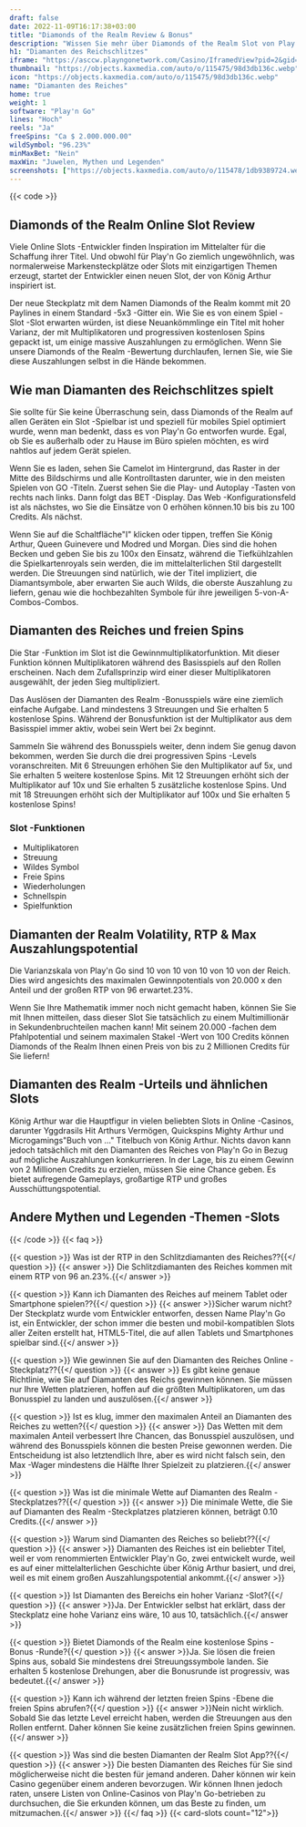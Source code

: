 ```yaml
---
draft: false
date: 2022-11-09T16:17:38+03:00
title: "Diamonds of the Realm Review & Bonus"
description: "Wissen Sie mehr über Diamonds of the Realm Slot von Play'n Go's RTP, Auszahlungen, Volatilität, Funktionen und erhalten kostenlose Spins und Boni von den besten Online -Casinos!"
h1: "Diamanten des Reichschlitzes"
iframe: "https://asccw.playngonetwork.com/Casino/IframedView?pid=2&gid=diamondsoftherealm&lang=en_US&practice=1&channel=desktop&div=flashobject&width=100%25&height=100%25&user=&password=&ctx=&demo=2&brand=&lobby=&rccurrentsessiontime=0&rcintervaltime=0&rcaccounthistoryurl=&rccontinueurl=&rcexiturl=&rchistoryurlmode=&autoplaylimits=0&autoplayreset=0&callback=flashCallback&rcmga=&resourcelevel=0&site=https://www.bigwinboard.com&hasjackpots=False&country=&pauseplay=&playlimit=&selftest=&sessiontime=&coreweburl=https://asccw.playngonetwork.com/&showpoweredby=True"
thumbnail: "https://objects.kaxmedia.com/auto/o/115475/98d3db136c.webp"
icon: "https://objects.kaxmedia.com/auto/o/115475/98d3db136c.webp"
name: "Diamanten des Reiches"
home: true
weight: 1
software: "Play'n Go"
lines: "Hoch"
reels: "Ja"
freeSpins: "Ca $ 2.000.000.00"
wildSymbol: "96.23%"
minMaxBet: "Nein"
maxWin: "Juwelen, Mythen und Legenden"
screenshots: ["https://objects.kaxmedia.com/auto/o/115478/1db9389724.webp"]
---
```


{{< code >}}<h2>Diamonds of the Realm Online Slot Review</h2><p>Viele Online Slots -Entwickler finden Inspiration im Mittelalter für die Schaffung ihrer Titel. Und obwohl für Play'n Go ziemlich ungewöhnlich, was normalerweise Markensteckplätze oder Slots mit einzigartigen Themen erzeugt, startet der Entwickler einen neuen Slot, der von König Arthur inspiriert ist.</p><p>Der neue Steckplatz mit dem Namen Diamonds of the Realm kommt mit 20 Paylines in einem Standard -5x3 -Gitter ein. Wie Sie es von einem Spiel -Slot -Slot erwarten würden, ist diese Neuankömmlinge ein Titel mit hoher Varianz, der mit Multiplikatoren und progressiven kostenlosen Spins gepackt ist, um einige massive Auszahlungen zu ermöglichen. Wenn Sie unsere Diamonds of the Realm -Bewertung durchlaufen, lernen Sie, wie Sie diese Auszahlungen selbst in die Hände bekommen.</p><h2>Wie man Diamanten des Reichschlitzes spielt</h2><p>Sie sollte für Sie keine Überraschung sein, dass Diamonds of the Realm auf allen Geräten ein Slot -Spielbar ist und speziell für mobiles Spiel optimiert wurde, wenn man bedenkt, dass es von Play'n Go entworfen wurde. Egal, ob Sie es außerhalb oder zu Hause im Büro spielen möchten, es wird nahtlos auf jedem Gerät spielen.</p><p>Wenn Sie es laden, sehen Sie Camelot im Hintergrund, das Raster in der Mitte des Bildschirms und alle Kontrolltasten darunter, wie in den meisten Spielen von GO -Titeln. Zuerst sehen Sie die Play- und Autoplay -Tasten von rechts nach links. Dann folgt das BET -Display. Das Web -Konfigurationsfeld ist als nächstes, wo Sie die Einsätze von 0 erhöhen können.10 bis bis zu 100 Credits. Als nächst.</p><p>Wenn Sie auf die Schaltfläche"I" klicken oder tippen, treffen Sie König Arthur, Queen Guinevere und Modred und Morgan. Dies sind die hohen Becken und geben Sie bis zu 100x den Einsatz, während die Tiefkühlzahlen die Spielkartenroyals sein werden, die im mittelalterlichen Stil dargestellt werden. Die Streuungen sind natürlich, wie der Titel impliziert, die Diamantsymbole, aber erwarten Sie auch Wilds, die oberste Auszahlung zu liefern, genau wie die hochbezahlten Symbole für ihre jeweiligen 5-von-A-Combos-Combos.</p><h2>Diamanten des Reiches und freien Spins</h2><p>Die Star -Funktion im Slot ist die Gewinnmultiplikatorfunktion. Mit dieser Funktion können Multiplikatoren während des Basisspiels auf den Rollen erscheinen. Nach dem Zufallsprinzip wird einer dieser Multiplikatoren ausgewählt, der jeden Sieg multipliziert.</p><p>Das Auslösen der Diamanten des Realm -Bonusspiels wäre eine ziemlich einfache Aufgabe. Land mindestens 3 Streuungen und Sie erhalten 5 kostenlose Spins. Während der Bonusfunktion ist der Multiplikator aus dem Basisspiel immer aktiv, wobei sein Wert bei 2x beginnt.</p><p>Sammeln Sie während des Bonusspiels weiter, denn indem Sie genug davon bekommen, werden Sie durch die drei progressiven Spins -Levels voranschreiten. Mit 6 Streuungen erhöhen Sie den Multiplikator auf 5x, und Sie erhalten 5 weitere kostenlose Spins. Mit 12 Streuungen erhöht sich der Multiplikator auf 10x und Sie erhalten 5 zusätzliche kostenlose Spins. Und mit 18 Streuungen erhöht sich der Multiplikator auf 100x und Sie erhalten 5 kostenlose Spins!</p><h3>
Slot -Funktionen</h3><ul>
<li></span>
Multiplikatoren</li>
<li></span>
Streuung</li>
<li></span>
Wildes Symbol</li>
<li></span>
Freie Spins</li>
<li></span>
Wiederholungen</li>
<li></span>
Schnellspin</li>
<li></span>
Spielfunktion</li></ul><h2>Diamanten der Realm Volatility, RTP & Max Auszahlungspotential</h2><p>Die Varianzskala von Play'n Go sind 10 von 10 von 10 von 10 von der Reich. Dies wird angesichts des maximalen Gewinnpotentials von 20.000 x den Anteil und der großen RTP von 96 erwartet.23%.</p><p>Wenn Sie Ihre Mathematik immer noch nicht gemacht haben, können Sie Sie mit Ihnen mitteilen, dass dieser Slot Sie tatsächlich zu einem Multimillionär in Sekundenbruchteilen machen kann! Mit seinem 20.000 -fachen dem Pfahlpotential und seinem maximalen Stakel -Wert von 100 Credits können Diamonds of the Realm Ihnen einen Preis von bis zu 2 Millionen Credits für Sie liefern!</p><h2>Diamanten des Realm -Urteils und ähnlichen Slots</h2><p>König Arthur war die Hauptfigur in vielen beliebten Slots in Online -Casinos, darunter Yggdrasils Hit Arthurs Vermögen, Quickspins Mighty Arthur und Microgamings"Buch von ..." Titelbuch von König Arthur. Nichts davon kann jedoch tatsächlich mit den Diamanten des Reiches von Play'n Go in Bezug auf mögliche Auszahlungen konkurrieren. In der Lage, bis zu einem Gewinn von 2 Millionen Credits zu erzielen, müssen Sie eine Chance geben. Es bietet aufregende Gameplays, großartige RTP und großes Ausschüttungspotential.</p><h2>Andere Mythen und Legenden -Themen -Slots</h2>
{{< /code >}}
{{< faq >}}

{{< question >}} Was ist der RTP in den Schlitzdiamanten des Reiches??{{</ question >}}
{{< answer >}} Die Schlitzdiamanten des Reiches kommen mit einem RTP von 96 an.23%.{{</ answer >}}

{{< question >}} Kann ich Diamanten des Reiches auf meinem Tablet oder Smartphone spielen??{{</ question >}}
{{< answer >}}Sicher warum nicht? Der Steckplatz wurde vom Entwickler entworfen, dessen Name Play'n Go ist, ein Entwickler, der schon immer die besten und mobil-kompatiblen Slots aller Zeiten erstellt hat, HTML5-Titel, die auf allen Tablets und Smartphones spielbar sind.{{</ answer >}}

{{< question >}} Wie gewinnen Sie auf den Diamanten des Reiches Online -Steckplatz??{{</ question >}}
{{< answer >}} Es gibt keine genaue Richtlinie, wie Sie auf Diamanten des Reichs gewinnen können. Sie müssen nur Ihre Wetten platzieren, hoffen auf die größten Multiplikatoren, um das Bonusspiel zu landen und auszulösen.{{</ answer >}}

{{< question >}} Ist es klug, immer den maximalen Anteil an Diamanten des Reiches zu wetten?{{</ question >}}
{{< answer >}} Das Wetten mit dem maximalen Anteil verbessert Ihre Chancen, das Bonusspiel auszulösen, und während des Bonusspiels können die besten Preise gewonnen werden. Die Entscheidung ist also letztendlich Ihre, aber es wird nicht falsch sein, den Max -Wager mindestens die Hälfte Ihrer Spielzeit zu platzieren.{{</ answer >}}

{{< question >}} Was ist die minimale Wette auf Diamanten des Realm -Steckplatzes??{{</ question >}}
{{< answer >}} Die minimale Wette, die Sie auf Diamanten des Realm -Steckplatzes platzieren können, beträgt 0.10 Credits.{{</ answer >}}

{{< question >}} Warum sind Diamanten des Reiches so beliebt??{{</ question >}}
{{< answer >}} Diamanten des Reiches ist ein beliebter Titel, weil er vom renommierten Entwickler Play'n Go, zwei entwickelt wurde, weil es auf einer mittelalterlichen Geschichte über König Arthur basiert, und drei, weil es mit einem großen Auszahlungspotential ankommt.{{</ answer >}}

{{< question >}} Ist Diamanten des Bereichs ein hoher Varianz -Slot?{{</ question >}}
{{< answer >}}Ja. Der Entwickler selbst hat erklärt, dass der Steckplatz eine hohe Varianz eins wäre, 10 aus 10, tatsächlich.{{</ answer >}}

{{< question >}} Bietet Diamonds of the Realm eine kostenlose Spins -Bonus -Runde?{{</ question >}}
{{< answer >}}Ja. Sie lösen die freien Spins aus, sobald Sie mindestens drei Streuungssymbole landen. Sie erhalten 5 kostenlose Drehungen, aber die Bonusrunde ist progressiv, was bedeutet.{{</ answer >}}

{{< question >}} Kann ich während der letzten freien Spins -Ebene die freien Spins abrufen?{{</ question >}}
{{< answer >}}Nein nicht wirklich. Sobald Sie das letzte Level erreicht haben, werden die Streuungen aus den Rollen entfernt. Daher können Sie keine zusätzlichen freien Spins gewinnen.{{</ answer >}}

{{< question >}} Was sind die besten Diamanten der Realm Slot App??{{</ question >}}
{{< answer >}} Die besten Diamanten des Reiches für Sie sind möglicherweise nicht die besten für jemand anderen. Daher können wir kein Casino gegenüber einem anderen bevorzugen. Wir können Ihnen jedoch raten, unsere Listen von Online-Casinos von Play'n Go-betrieben zu durchsuchen, die Sie erkunden können, um das Beste zu finden, um mitzumachen.{{</ answer >}}
{{</ faq >}}
{{< card-slots count="12">}}